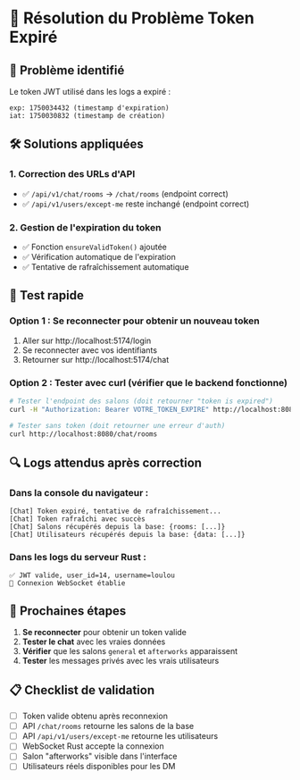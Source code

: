 # 🔑 Résolution du Problème Token Expiré

## 🎯 Problème identifié

Le token JWT utilisé dans les logs a expiré :
```
exp: 1750034432 (timestamp d'expiration)
iat: 1750030832 (timestamp de création)
```

## 🛠️ Solutions appliquées

### 1. Correction des URLs d'API
- ✅ `/api/v1/chat/rooms` → `/chat/rooms` (endpoint correct)
- ✅ `/api/v1/users/except-me` reste inchangé (endpoint correct)

### 2. Gestion de l'expiration du token
- ✅ Fonction `ensureValidToken()` ajoutée
- ✅ Vérification automatique de l'expiration
- ✅ Tentative de rafraîchissement automatique

## 🧪 Test rapide

### Option 1 : Se reconnecter pour obtenir un nouveau token
1. Aller sur http://localhost:5174/login
2. Se reconnecter avec vos identifiants
3. Retourner sur http://localhost:5174/chat

### Option 2 : Tester avec curl (vérifier que le backend fonctionne)
```bash
# Tester l'endpoint des salons (doit retourner "token is expired")
curl -H "Authorization: Bearer VOTRE_TOKEN_EXPIRE" http://localhost:8080/chat/rooms

# Tester sans token (doit retourner une erreur d'auth)
curl http://localhost:8080/chat/rooms
```

## 🔍 Logs attendus après correction

### Dans la console du navigateur :
```
[Chat] Token expiré, tentative de rafraîchissement...
[Chat] Token rafraîchi avec succès
[Chat] Salons récupérés depuis la base: {rooms: [...]}
[Chat] Utilisateurs récupérés depuis la base: {data: [...]}
```

### Dans les logs du serveur Rust :
```
✅ JWT valide, user_id=14, username=loulou
🔌 Connexion WebSocket établie
```

## 🚀 Prochaines étapes

1. **Se reconnecter** pour obtenir un token valide
2. **Tester le chat** avec les vraies données
3. **Vérifier** que les salons `general` et `afterworks` apparaissent
4. **Tester** les messages privés avec les vrais utilisateurs

## 📋 Checklist de validation

- [ ] Token valide obtenu après reconnexion
- [ ] API `/chat/rooms` retourne les salons de la base
- [ ] API `/api/v1/users/except-me` retourne les utilisateurs
- [ ] WebSocket Rust accepte la connexion
- [ ] Salon "afterworks" visible dans l'interface
- [ ] Utilisateurs réels disponibles pour les DM 
